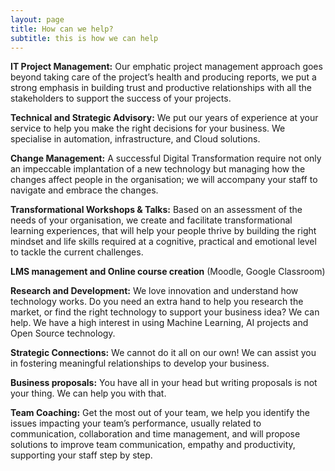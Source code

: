 ```yaml
---
layout: page
title: How can we help?
subtitle: this is how we can help
---
```


**IT Project Management:** Our emphatic project management approach goes beyond taking care of the project’s health and producing reports, we put a strong emphasis in building trust and productive relationships with all the stakeholders to support the success of your projects.

**Technical and Strategic Advisory:** We put our years of experience at your service to help you make the right decisions for your business. We specialise in automation, infrastructure, and Cloud solutions.

**Change Management:** A successful Digital Transformation require not only an impeccable implantation of a new technology but managing how the changes affect people in the organisation; we will accompany your staff to navigate and embrace the changes.

**Transformational Workshops & Talks:** Based on an assessment of the needs of your organisation, we create and facilitate transformational learning experiences, that will help your people thrive by building the right mindset and life skills required at a cognitive, practical and emotional level to tackle the current challenges.

**LMS management and Online course creation** (Moodle, Google Classroom)

**Research and Development:** We love innovation and understand how technology works. Do you need an extra hand to help you research the market, or find the right technology to support your business idea? We can help. We have a high interest in using Machine Learning, AI projects and Open Source technology.

**Strategic Connections:** We cannot do it all on our own!  We can assist you in fostering meaningful relationships to develop your business.

**Business proposals:** You have all in your head but writing proposals is not your thing. We can help you with that.

**Team Coaching:** Get the most out of your team, we help you identify the issues impacting your team’s performance, usually related to communication, collaboration and time management, and will propose solutions to improve team communication, empathy and productivity, supporting your staff step by step.
